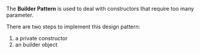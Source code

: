 The **Builder Pattern** is used to deal with constructors that require too many parameter.

There are two steps to implement this design pattern: 
 1. a private constructor
 2. an builder object